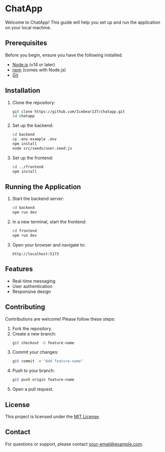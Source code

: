# ChatApp

Welcome to ChatApp! This guide will help you set up and run the application on your local machine.

## Prerequisites

Before you begin, ensure you have the following installed:

- [Node.js](https://nodejs.org/) (v14 or later)
- [npm](https://www.npmjs.com/) (comes with Node.js)
- [Git](https://git-scm.com/)

## Installation

1. Clone the repository:

   ```bash
   git clone https://github.com/Icebear137/chatapp.git
   cd chatapp
   ```

2. Set up the backend:

   ```bash
   cd backend
   cp .env.example .env
   npm install
   node src/seeds/user.seed.js
   ```

3. Set up the frontend:
   ```bash
   cd ../frontend
   npm install
   ```

## Running the Application

1. Start the backend server:

   ```bash
   cd backend
   npm run dev
   ```

2. In a new terminal, start the frontend:

   ```bash
   cd frontend
   npm run dev
   ```

3. Open your browser and navigate to:
   ```
   http://localhost:5173
   ```

## Features

- Real-time messaging
- User authentication
- Responsive design

## Contributing

Contributions are welcome! Please follow these steps:

1. Fork the repository.
2. Create a new branch:
   ```bash
   git checkout -b feature-name
   ```
3. Commit your changes:
   ```bash
   git commit -m "Add feature-name"
   ```
4. Push to your branch:
   ```bash
   git push origin feature-name
   ```
5. Open a pull request.

## License

This project is licensed under the [MIT License](LICENSE).

## Contact

For questions or support, please contact [your-email@example.com](mailto:your-email@example.com).
